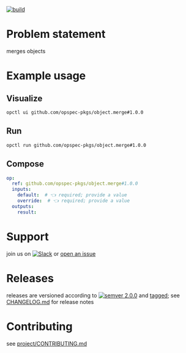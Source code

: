 [![build](https://github.com/opspec-pkgs/object.merge/actions/workflows/build.yml/badge.svg)](https://github.com/opspec-pkgs/object.merge/actions/workflows/build.yml)


# Problem statement

merges objects

# Example usage

## Visualize

```shell
opctl ui github.com/opspec-pkgs/object.merge#1.0.0
```

## Run

```
opctl run github.com/opspec-pkgs/object.merge#1.0.0
```

## Compose

```yaml
op:
  ref: github.com/opspec-pkgs/object.merge#1.0.0
  inputs:
    default:  # 👈 required; provide a value
    override:  # 👈 required; provide a value
  outputs:
    result:
```

# Support

join us on
[![Slack](https://img.shields.io/badge/slack-opctl-E01563.svg)](https://join.slack.com/t/opctl/shared_invite/zt-51zodvjn-Ul_UXfkhqYLWZPQTvNPp5w)
or
[open an issue](https://github.com/opspec-pkgs/object.merge/issues)

# Releases

releases are versioned according to
[![semver 2.0.0](https://img.shields.io/badge/semver-2.0.0-brightgreen.svg)](http://semver.org/spec/v2.0.0.html)
and [tagged](https://git-scm.com/book/en/v2/Git-Basics-Tagging); see
[CHANGELOG.md](CHANGELOG.md) for release notes

# Contributing

see
[project/CONTRIBUTING.md](https://github.com/opspec-pkgs/project/blob/main/CONTRIBUTING.md)
